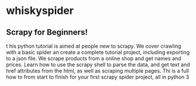 # whiskyspider

## Scrapy for Beginners! 
t his python tutorial is aimed at people new to scrapy. We cover crawling with a basic spider an create a complete tutorial project, including exporting to a json file. 
We scrape products from a online shop and get names and prices. Learn how to use the scrapy shell to parse the data, and get text and href attributes from the html, as well as scraping multiple pages. Thi is a full how to from start to finish for your first scrapy spider project, all in python 3

